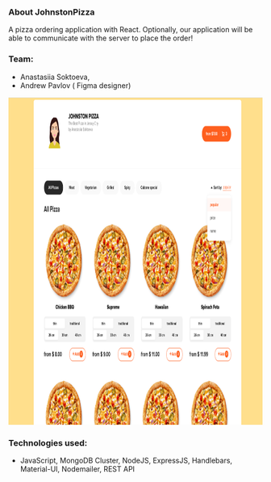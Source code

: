 ### About JohnstonPizza
A pizza ordering application with React. Optionally, our application will be able to communicate with the server to place the order!

### Team:

- Anastasiia Soktoeva,
- Andrew Pavlov ( Figma designer)


<p align="center">
  <img width="1000" height="650" src="https://github.com/anastasiiasok/JohnstonPizza/blob/main/my-app/public/pizza.png">
</p>
  
### Technologies used: 
* JavaScript, MongoDB Cluster, NodeJS, ExpressJS, Handlebars, Material-UI, Nodemailer, REST API


